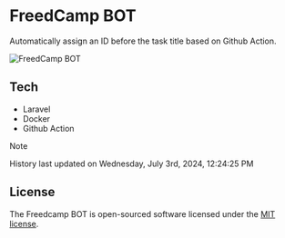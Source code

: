 # FreedCamp BOT

Automatically assign an ID before the task title based on Github Action.

![FreedCamp BOT](https://repository-images.githubusercontent.com/737932867/7d34798b-2680-471c-b089-a78a718d3d6a)

## Tech

- Laravel
- Docker
- Github Action

> [!NOTE]  
> History last updated on Wednesday, July 3rd, 2024, 12:24:25 PM

## License

The Freedcamp BOT is open-sourced software licensed under the [MIT license](https://opensource.org/licenses/MIT).
